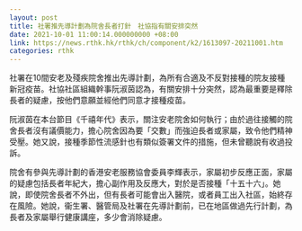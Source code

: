 ```yaml
---
layout: post
title: 社署推先導計劃為院舍長者打針　社協指有關安排突然
date: 2021-10-01 11:00:14.000000000 +08:00
link: https://news.rthk.hk/rthk/ch/component/k2/1613097-20211001.htm
categories: rthk
---
```


社署在10間安老及殘疾院舍推出先導計劃，為所有合適及不反對接種的院友接種新冠疫苗。社協社區組織幹事阮淑茵認為，有關安排十分突然，認為最重要是釋除長者的疑慮，按他們意願並經他們同意才接種疫苗。

阮淑茵在本台節目《千禧年代》表示，關注安老院舍如何執行；由於過往接觸的院舍長者沒有議價能力，擔心院舍因為要「交數」而強迫長者或家屬，致令他們精神受壓。她又說，接種季節性流感針也有類似簽署文件的措施，但未曾聽說有收過投訴。

院舍有參與先導計劃的香港安老服務協會委員李輝表示，家屬初步反應正面，家屬的疑慮包括長者年紀大，擔心副作用及反應大，對於是否接種「十五十六」。她說，即使院舍長者不外出，但有長者可能會出入醫院，或者員工出入社區，始終存在風險。她說，衞生署、醫管局及社署在先導計劃前，已在地區做過先行計劃，為長者及家屬舉行健康講座，多少會消除疑慮。
